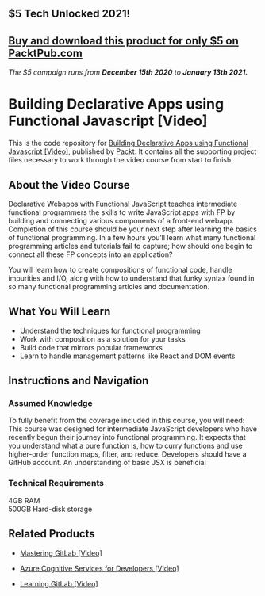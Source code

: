 ## $5 Tech Unlocked 2021!
[Buy and download this product for only $5 on PacktPub.com](https://www.packtpub.com/)
-----
*The $5 campaign         runs from __December 15th 2020__ to __January 13th 2021.__*

# Building Declarative Apps using Functional Javascript [Video]
This is the code repository for [Building Declarative Apps using Functional Javascript [Video]](https://www.packtpub.com/web-development/building-declarative-apps-using-functional-javascript-video?utm_source=github&utm_medium=repository&utm_campaign=9781788297622), published by [Packt](https://www.packtpub.com/?utm_source=github). It contains all the supporting project files necessary to work through the video course from start to finish.
## About the Video Course
Declarative Webapps with Functional JavaScript teaches intermediate functional programmers the skills to write JavaScript apps with FP by building and connecting various components of a front-end webapp.
Completion of this course should be your next step after learning the basics of functional programming. In a few hours you’ll learn what many functional programming articles and tutorials fail to capture; how should one begin to connect all these FP concepts into an application?

You will learn how to create compositions of functional code, handle impurities and I/O, along with how to understand that funky syntax found in so many functional programming articles and documentation.

<H2>What You Will Learn</H2>
<DIV class=book-info-will-learn-text>
<UL>
<LI>Understand the techniques for functional programming 
<LI>Work with composition as a solution for your tasks 
<LI>Build code that mirrors popular frameworks 
<LI>Learn to handle management patterns like React and DOM events </LI></UL></DIV>

## Instructions and Navigation
### Assumed Knowledge
To fully benefit from the coverage included in this course, you will need:<br/>
This course was designed for intermediate JavaScript developers who have recently begun their journey into functional programming. It expects that you understand what a pure function is, how to curry functions and use higher-order function maps, filter, and reduce. Developers should have a GitHub account. An understanding of basic JSX is beneficial
### Technical Requirements

4GB RAM<br/>
500GB Hard-disk storage<br/>


## Related Products
* [Mastering GitLab [Video]](https://www.packtpub.com/networking-and-servers/mastering-gitlab-video?utm_source=github&utm_medium=repository&utm_campaign=9781789537642)

* [Azure Cognitive Services for Developers [Video]](https://www.packtpub.com/application-development/azure-cognitive-services-developers-video?utm_source=github&utm_medium=repository&utm_campaign=9781838552565)

* [Learning GitLab [Video]](https://www.packtpub.com/application-development/learning-gitlab-video?utm_source=github&utm_medium=repository&utm_campaign=9781789809169)

